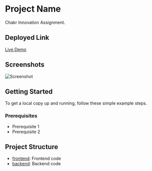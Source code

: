 # Project Name

Chakr Innovation Assignment.

## Deployed Link

[Live Demo](https://your-deployed-link.com/)

## Screenshots

![Screenshot](https://link-to-screenshot-image.com)

## Getting Started

To get a local copy up and running, follow these simple example steps.

### Prerequisites

- Prerequisite 1
- Prerequisite 2

## Project Structure

- [frontend](./frontend): Frontend code
- [backend](./backend): Backend code
